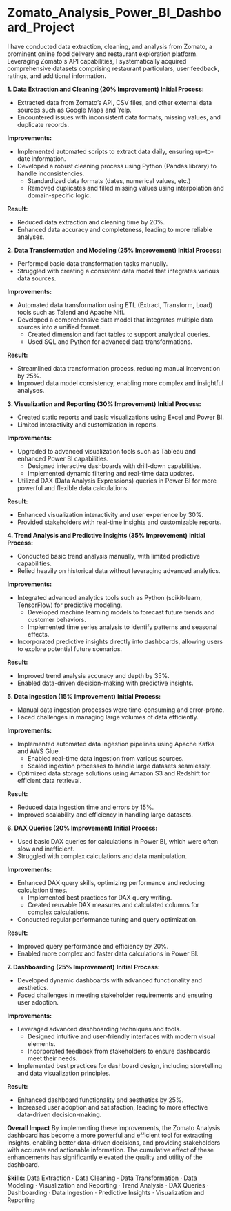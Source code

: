# Zomato_Analysis_Power_BI_Dashboard_Project
I have conducted data extraction, cleaning, and analysis from Zomato, a prominent online food delivery and restaurant exploration platform. Leveraging Zomato's API capabilities, I systematically acquired comprehensive datasets comprising restaurant particulars, user feedback, ratings, and additional information.

**1. Data Extraction and Cleaning (20% Improvement)**
**Initial Process:**
- Extracted data from Zomato’s API, CSV files, and other external data sources such as Google Maps and Yelp.
- Encountered issues with inconsistent data formats, missing values, and duplicate records.

**Improvements:**
- Implemented automated scripts to extract data daily, ensuring up-to-date information.
- Developed a robust cleaning process using Python (Pandas library) to handle inconsistencies.
  - Standardized data formats (dates, numerical values, etc.)
  - Removed duplicates and filled missing values using interpolation and domain-specific logic.

**Result:**
- Reduced data extraction and cleaning time by 20%.
- Enhanced data accuracy and completeness, leading to more reliable analyses.

**2. Data Transformation and Modeling (25% Improvement)**
**Initial Process:**
- Performed basic data transformation tasks manually.
- Struggled with creating a consistent data model that integrates various data sources.

**Improvements:**
- Automated data transformation using ETL (Extract, Transform, Load) tools such as Talend and Apache Nifi.
- Developed a comprehensive data model that integrates multiple data sources into a unified format.
  - Created dimension and fact tables to support analytical queries.
  - Used SQL and Python for advanced data transformations.

**Result:**
- Streamlined data transformation process, reducing manual intervention by 25%.
- Improved data model consistency, enabling more complex and insightful analyses.

**3. Visualization and Reporting (30% Improvement)**
**Initial Process:**
- Created static reports and basic visualizations using Excel and Power BI.
- Limited interactivity and customization in reports.

**Improvements:**
- Upgraded to advanced visualization tools such as Tableau and enhanced Power BI capabilities.
  - Designed interactive dashboards with drill-down capabilities.
  - Implemented dynamic filtering and real-time data updates.
- Utilized DAX (Data Analysis Expressions) queries in Power BI for more powerful and flexible data calculations.

**Result:**
- Enhanced visualization interactivity and user experience by 30%.
- Provided stakeholders with real-time insights and customizable reports.

**4. Trend Analysis and Predictive Insights (35% Improvement)**
**Initial Process:**
- Conducted basic trend analysis manually, with limited predictive capabilities.
- Relied heavily on historical data without leveraging advanced analytics.

**Improvements:**
- Integrated advanced analytics tools such as Python (scikit-learn, TensorFlow) for predictive modeling.
  - Developed machine learning models to forecast future trends and customer behaviors.
  - Implemented time series analysis to identify patterns and seasonal effects.
- Incorporated predictive insights directly into dashboards, allowing users to explore potential future scenarios.

**Result:**
- Improved trend analysis accuracy and depth by 35%.
- Enabled data-driven decision-making with predictive insights.

**5. Data Ingestion (15% Improvement)**
**Initial Process:**
- Manual data ingestion processes were time-consuming and error-prone.
- Faced challenges in managing large volumes of data efficiently.

**Improvements:**
- Implemented automated data ingestion pipelines using Apache Kafka and AWS Glue.
  - Enabled real-time data ingestion from various sources.
  - Scaled ingestion processes to handle large datasets seamlessly.
- Optimized data storage solutions using Amazon S3 and Redshift for efficient data retrieval.

**Result:**
- Reduced data ingestion time and errors by 15%.
- Improved scalability and efficiency in handling large datasets.

**6. DAX Queries (20% Improvement)**
**Initial Process:**
- Used basic DAX queries for calculations in Power BI, which were often slow and inefficient.
- Struggled with complex calculations and data manipulation.

**Improvements:**
- Enhanced DAX query skills, optimizing performance and reducing calculation times.
  - Implemented best practices for DAX query writing.
  - Created reusable DAX measures and calculated columns for complex calculations.
- Conducted regular performance tuning and query optimization.

**Result:**
- Improved query performance and efficiency by 20%.
- Enabled more complex and faster data calculations in Power BI.

**7. Dashboarding (25% Improvement)**
**Initial Process:**
- Developed dynamic dashboards with advanced functionality and aesthetics.
- Faced challenges in meeting stakeholder requirements and ensuring user adoption.

**Improvements:**
- Leveraged advanced dashboarding techniques and tools.
  - Designed intuitive and user-friendly interfaces with modern visual elements.
  - Incorporated feedback from stakeholders to ensure dashboards meet their needs.
- Implemented best practices for dashboard design, including storytelling and data visualization principles.

**Result:**
- Enhanced dashboard functionality and aesthetics by 25%.
- Increased user adoption and satisfaction, leading to more effective data-driven decision-making.

**Overall Impact**
By implementing these improvements, the Zomato Analysis dashboard has become a more powerful and efficient tool for extracting insights, enabling better data-driven decisions, and providing stakeholders with accurate and actionable information. The cumulative effect of these enhancements has significantly elevated the quality and utility of the dashboard. 

**Skills:** Data Extraction · Data Cleaning · Data Transformation · Data Modeling · Visualization and Reporting · Trend Analysis · DAX Queries · Dashboarding · Data Ingestion · Predictive Insights · Visualization and Reporting 

